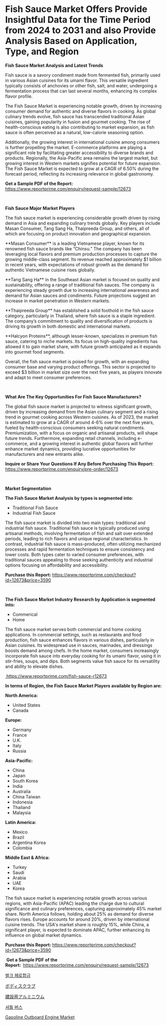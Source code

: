 <p><h1>Fish Sauce Market Offers Provide Insightful Data for the Time Period from 2024 to 2031 and also Provide Analysis Based on Application, Type, and Region</h1></p><p><strong>Fish Sauce Market Analysis and Latest Trends</strong></p>
<p><p>Fish sauce is a savory condiment made from fermented fish, primarily used in various Asian cuisines for its umami flavor. This versatile ingredient typically consists of anchovies or other fish, salt, and water, undergoing a fermentation process that can last several months, enhancing its complex flavor profile.</p><p>The Fish Sauce Market is experiencing notable growth, driven by increasing consumer demand for authentic and diverse flavors in cooking. As global culinary trends evolve, fish sauce has transcended traditional Asian cuisines, gaining popularity in fusion and gourmet cooking. The rise of health-conscious eating is also contributing to market expansion, as fish sauce is often perceived as a natural, low-calorie seasoning option.</p><p>Additionally, the growing interest in international cuisine among consumers is further propelling the market. E-commerce platforms are playing a significant role by facilitating greater accessibility to diverse brands and products. Regionally, the Asia-Pacific area remains the largest market, but growing interest in Western markets signifies potential for future expansion. The Fish Sauce Market is expected to grow at a CAGR of 6.50% during the forecast period, reflecting its increasing relevance in global gastronomy.</p></p>
<p><strong>Get a Sample PDF of the Report:&nbsp;</strong> <a href="https://www.reportprime.com/enquiry/request-sample/12673">https://www.reportprime.com/enquiry/request-sample/12673</a></p>
<p>&nbsp;</p>
<p><strong>Fish Sauce Major Market Players</strong></p>
<p><p>The fish sauce market is experiencing considerable growth driven by rising demand in Asia and expanding culinary trends globally. Key players include Masan Consumer, Tang Sang Ha, Thaipreeda Group, and others, all of which are focusing on product innovation and geographical expansion.</p><p>**Masan Consumer** is a leading Vietnamese player, known for its renowned fish sauce brands like “Chinsu.” The company has been leveraging local flavors and premium production processes to capture the growing middle-class segment. Its revenue reached approximately $1 billion in recent years, with expectations of robust growth as the demand for authentic Vietnamese cuisine rises globally.</p><p>**Tang Sang Ha** in the Southeast Asian market is focused on quality and sustainability, offering a range of traditional fish sauces. The company is experiencing steady growth due to increasing international awareness and demand for Asian sauces and condiments. Future projections suggest an increase in market penetration in Western markets.</p><p>**Thaipreeda Group** has established a solid foothold in the fish sauce category, particularly in Thailand, where fish sauce is a staple ingredient. The company’s commitment to quality and diversification of products is driving its growth in both domestic and international markets. </p><p>**Halcyon Proteins**, although lesser-known, specializes in premium fish sauce, catering to niche markets. Its focus on high-quality ingredients has allowed it to gain market share, with future growth anticipated as it expands into gourmet food segments.</p><p>Overall, the fish sauce market is poised for growth, with an expanding consumer base and varying product offerings. This sector is projected to exceed $3 billion in market size over the next five years, as players innovate and adapt to meet consumer preferences.</p></p>
<p>&nbsp;</p>
<p><strong>What Are The Key Opportunities For Fish Sauce Manufacturers?</strong></p>
<p><p>The global fish sauce market is projected to witness significant growth, driven by increasing demand from the Asian culinary segment and a rising trend in gourmet cooking across Western cuisines. As of 2023, the market is estimated to grow at a CAGR of around 4-6% over the next five years, fueled by health-conscious consumers seeking natural condiments. Premiumization, with a focus on organic and artisanal products, will shape future trends. Furthermore, expanding retail channels, including e-commerce, and a growing interest in authentic global flavors will further enhance market dynamics, providing lucrative opportunities for manufacturers and new entrants alike.</p></p>
<p><strong>Inquire or Share Your Questions If Any Before Purchasing This Report:</strong> <a href="https://www.reportprime.com/enquiry/pre-order/12673">https://www.reportprime.com/enquiry/pre-order/12673</a></p>
<p>&nbsp;</p>
<p><strong>Market Segmentation</strong></p>
<p><strong>The Fish Sauce Market Analysis by types is segmented into:</strong></p>
<p><ul><li>Traditional Fish Sauce</li><li>Industrial Fish Sauce</li></ul></p>
<p><p>The fish sauce market is divided into two main types: traditional and industrial fish sauce. Traditional fish sauce is typically produced using artisanal methods, involving fermentation of fish and salt over extended periods, leading to rich flavors and unique regional characteristics. In contrast, industrial fish sauce is mass-produced, often utilizing mechanized processes and rapid fermentation techniques to ensure consistency and lower costs. Both types cater to varied consumer preferences, with traditional sauces appealing to those seeking authenticity and industrial options focusing on affordability and accessibility.</p></p>
<p><strong>Purchase this Report:&nbsp;</strong><a href="https://www.reportprime.com/checkout?id=12673&price=3590">https://www.reportprime.com/checkout?id=12673&price=3590</a></p>
<p>&nbsp;</p>
<p><strong>The Fish Sauce Market Industry Research by Application is segmented into:</strong></p>
<p><ul><li>Commerical</li><li>Home</li></ul></p>
<p><p>The fish sauce market serves both commercial and home cooking applications. In commercial settings, such as restaurants and food production, fish sauce enhances flavors in various dishes, particularly in Asian cuisines. Its widespread use in sauces, marinades, and dressings boosts demand among chefs. In the home market, consumers increasingly incorporate fish sauce into everyday cooking for its umami flavor, using it in stir-fries, soups, and dips. Both segments value fish sauce for its versatility and ability to elevate dishes.</p></p>
<p><a href="https://www.reportprime.com/fish-sauce-r12673">&nbsp;https://www.reportprime.com/fish-sauce-r12673</a></p>
<p><strong>In terms of Region, the Fish Sauce Market Players available by Region are:</strong></p>
<p>
    <p> <strong> North America: </strong>
        <ul>
            <li>United States</li>
            <li>Canada</li>
        </ul>
        </p> 
    <p> <strong> Europe: </strong>
        <ul>
            <li>Germany</li>
            <li>France</li>
            <li>U.K.</li>
            <li>Italy</li>
            <li>Russia</li>
        </ul>
        </p> 
    <p> <strong> Asia-Pacific: </strong>
        <ul>
            <li>China</li>
            <li>Japan</li>
            <li>South Korea</li>
            <li>India</li>
            <li>Australia</li>
            <li>China Taiwan</li>
            <li>Indonesia</li>
            <li>Thailand</li>
            <li>Malaysia</li>
        </ul>
        </p> 
    <p> <strong> Latin America: </strong>
        <ul>
            <li>Mexico</li>
            <li>Brazil</li>
            <li>Argentina Korea</li>
            <li>Colombia</li>
        </ul>
        </p> 
    <p> <strong> Middle East & Africa: </strong>
        <ul>
            <li>Turkey</li>
            <li>Saudi</li>
            <li>Arabia</li>
            <li>UAE</li>
            <li>Korea</li>
        </ul>
    </p>
    </p>
<p><p>The fish sauce market is experiencing notable growth across various regions, with Asia-Pacific (APAC) leading the charge due to cultural significance and culinary preferences, capturing approximately 45% market share. North America follows, holding about 25% as demand for diverse flavors rises. Europe accounts for around 20%, driven by international cuisine trends. The USA's market share is roughly 15%, while China, a significant player, is expected to dominate APAC, further enhancing its influence on global market dynamics.</p></p>
<p><strong>Purchase this Report: </strong><a href="https://www.reportprime.com/checkout?id=12673&price=3590">https://www.reportprime.com/checkout?id=12673&price=3590</a></p>
<p>&nbsp;<strong>Get a Sample PDF of the Report:&nbsp;&nbsp;</strong><a href="https://www.reportprime.com/enquiry/request-sample/12673">https://www.reportprime.com/enquiry/request-sample/12673</a></p>
<p><strong></strong></p>
<p><p><a href="https://medium.com/@adsogvwv75/%EB%8C%80%EB%9F%89-%ED%8E%98%EB%A1%9C%ED%95%A9%EA%B8%88-%EC%8B%9C%EC%9E%A5-%EA%B7%9C%EB%AA%A8-%EC%A0%90%EC%9C%A0%EC%9C%A8-%EC%84%B1%EC%9E%A5-%EB%B0%8F-%EC%9C%A0%ED%98%95%EB%B3%84-%EC%9D%91%EC%9A%A9-%EB%B6%84%EC%95%BC%EB%B3%84-%EC%B2%A0%EA%B0%95-%ED%95%A9%EA%B8%88-%EC%99%80%EC%9D%B4%EC%96%B4-%EA%B8%B0%ED%83%80-%EC%8B%9C%EC%9E%A5-%EB%B6%84%EC%84%9D%EA%B3%BC-%EC%A7%80%EC%97%AD-%ED%86%B5%EC%B0%B0%EB%A0%A5-%EB%B0%8F-2031%EB%85%84%EA%B9%8C%EC%A7%80%EC%9D%98-%EC%98%88%EC%B8%A1-e4f64c862dfd">벌크 페로합금</a></p><p><a href="https://medium.com/@vadkqfca47/2024%E5%B9%B4%E3%81%8B%E3%82%892031%E5%B9%B4%E3%81%BE%E3%81%A7%E3%81%AE14-9-%E3%81%AEcagr%E3%81%A7%E6%8B%A1%E5%A4%A7%E3%81%97%E3%81%A6%E3%81%84%E3%82%8B%E3%83%9C%E3%83%87%E3%82%A3%E3%82%B9%E3%82%AF%E3%83%A9%E3%83%96%E5%B8%82%E5%A0%B4%E3%81%AE%E3%82%B5%E3%82%A4%E3%82%BA%E3%81%AB%E3%81%A4%E3%81%84%E3%81%A6%E3%81%AE%E6%B4%9E%E5%AF%9F-76014d842c96">ボディスクラブ</a></p><p><a href="https://medium.com/@vadkqfca47/%E5%BB%BA%E8%A8%AD%E7%94%A8%E3%82%A2%E3%83%AB%E3%83%9F%E3%83%8B%E3%82%A6%E3%83%A0%E3%81%AE%E6%9C%AA%E6%9D%A5%E3%81%AB%E5%BD%B1%E9%9F%BF%E3%82%92%E4%B8%8E%E3%81%88%E3%82%8B%E8%A6%81%E5%9B%A0%E3%81%A8%E3%81%AF%E4%BD%95%E3%81%A7%E3%81%99%E3%81%8B-2024%E5%B9%B4%E3%81%8B%E3%82%892031%E5%B9%B4%E3%81%AE%E5%B8%82%E5%A0%B4%E5%8B%95%E5%90%91%E3%81%A8%E6%88%90%E9%95%B7%E4%BA%88%E6%B8%AC-3986fd743ec7">建設用アルミニウム</a></p><p><a href="https://medium.com/@adsogvwv75/%EC%85%94%ED%8B%80%EB%B2%84%EC%8A%A4-%EC%82%B0%EC%97%85-%EB%B6%80%EB%AC%B8-2024%EB%85%84%EB%B6%80%ED%84%B0-2031%EB%85%84%EA%B9%8C%EC%A7%80%EC%9D%98-%EC%8B%A0%EA%B8%B0%EC%88%A0-%EB%B0%8F-%EC%8B%9C%EC%9E%A5-%EC%98%81%ED%96%A5-%EC%98%88%EC%B8%A1-8f9575a0ee25">셔틀 버스</a></p><p><a href="https://issuu.com/reportprime-2/docs/gasoline-outboard-engine-market-siz_af498c7f947b99">Gasoline Outboard Engine Market</a></p></p>